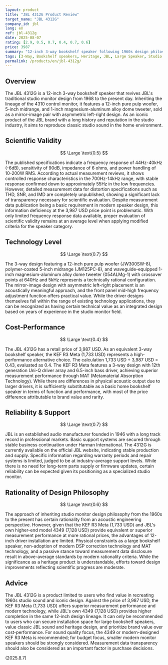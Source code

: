 ```yaml
---
layout: product
title: "JBL 4312G Product Review"
target_name: "JBL 4312G"
company_id: jbl
lang: en
ref: jbl-4312g
date: 2025-08-07
rating: [2.9, 0.5, 0.7, 0.4, 0.7, 0.6]
price: 3987
summary: "12-inch 3-way bookshelf speaker following 1960s design philosophy. Limited measurement data transparency and significant cost-performance challenges"
tags: [3-Way, Bookshelf speakers, Heritage, JBL, Large Speaker, Studio monitors]
permalink: /products/en/jbl-4312g/
---
```

## Overview

The JBL 4312G is a 12-inch 3-way bookshelf speaker that revives JBL's traditional studio monitor design from 1968 to the present day. Inheriting the lineage of the 4310 control monitor, it features a 12-inch pure pulp woofer, 5-inch midrange, and 1-inch magnesium-aluminum alloy dome tweeter, sold as a mirror-image pair with asymmetric left-right design. As an iconic product of the JBL brand with a long history and reputation in the studio industry, it aims to reproduce classic studio sound in the home environment.

## Scientific Validity

$$ \Large \text{0.5} $$

The published specifications indicate a frequency response of 44Hz-40kHz (-6dB), sensitivity of 90dB, impedance of 6 ohms, and power handling of 10-200W RMS. According to actual measurement reviews, it shows controlled response characteristics in the 700Hz-14kHz range, with stable response confirmed down to approximately 55Hz in the low frequencies. However, detailed measurement data for distortion specifications such as THD, SNR, and IMD are completely unpublished, showing a significant lack of transparency necessary for scientific evaluation. Despite measurement data publication being a basic requirement in modern speaker design, this information deficiency at the 3,987 USD price point is problematic. With only limited frequency response data available, proper evaluation of scientific validity remains at an average level when applying modified criteria for the speaker category.

## Technology Level

$$ \Large \text{0.7} $$

The 3-way design featuring a 12-inch pure pulp woofer (JW300SW-8), polymer-coated 5-inch midrange (JM125PC-8), and waveguide-equipped 1-inch magnesium-aluminum alloy dome tweeter (054ALMg-1) with crossover points at 640Hz and 5kHz represents a technically rational configuration. The mirror-image design with asymmetric left-right placement is an acoustically meaningful approach, and the front panel mid-high frequency adjustment function offers practical value. While the driver designs themselves fall within the range of existing technology applications, they can be recognized as having certain technical value as an integrated design based on years of experience in the studio monitor field.

## Cost-Performance

$$ \Large \text{0.4} $$

The JBL 4312G has a retail price of 3,987 USD. As an equivalent 3-way bookshelf speaker, the KEF R3 Meta (1,733 USD) represents a high-performance alternative choice. The calculation 1,733 USD ÷ 3,987 USD = 0.43, evaluated as 0.4. The KEF R3 Meta features a 3-way design with 12th generation Uni-Q driver array and 6.5-inch bass driver, achieving superior measurement performance through MAT (Metamaterial Absorption Technology). While there are differences in physical acoustic output due to larger drivers, it is sufficiently substitutable as a basic home bookshelf speaker in terms of function and performance, with most of the price difference attributable to brand value and rarity.

## Reliability & Support

$$ \Large \text{0.7} $$

JBL is an established audio manufacturer founded in 1946 with a long track record in professional markets. Basic support systems are secured through stable business continuation under Harman International. The 4312G is currently available on the official JBL website, indicating stable production and supply. Specific information regarding warranty periods and repair systems is limited, judged to be at industry-average support levels. While there is no need for long-term parts supply or firmware updates, certain reliability can be expected given its positioning as a specialized studio monitor.

## Rationality of Design Philosophy

$$ \Large \text{0.6} $$

The approach of inheriting studio monitor design philosophy from the 1960s to the present has certain rationality from an acoustic engineering perspective. However, given that the KEF R3 Meta (1,733 USD) and JBL's own higher-end model 4349 (7,128 USD) provide equivalent or superior measurement performance at more rational prices, the advantages of 12-inch driver installation are limited. Physical constraints as a large bookshelf speaker, non-adoption of modern DSP correction technology and MAT technology, and a passive stance toward measurement data disclosure result in above-average standards by modern rationality criteria. While the significance as a heritage product is understandable, efforts toward design improvements reflecting scientific progress are moderate.

## Advice

The JBL 4312G is a product limited to users who find value in recreating 1960s studio sound and iconic design. Against the price of 3,987 USD, the KEF R3 Meta (1,733 USD) offers superior measurement performance and modern technology, while JBL's own 4349 (7,128 USD) provides higher completion in the same 12-inch design lineage. It can only be recommended to users who can secure installation space for large bookshelf speakers, value classic JBL sound and heritage design, and prioritize brand value over cost-performance. For sound quality focus, the 4349 or modern-designed KEF R3 Meta is recommended; for budget focus, smaller modern monitor speakers should be strongly considered. Measurement data transparency should also be considered as an important factor in purchase decisions.

(2025.8.7)
